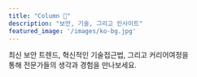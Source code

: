 ```yaml
---
title: "Column 📰"
description: "보안, 기술, 그리고 인사이트"
featured_image: '/images/ko-bg.jpg'
---
```


최신 보안 트렌드, 혁신적인 기술접근법, 그리고 커리어여정을  
통해 전문가들의 생각과 경험을 만나보세요.
